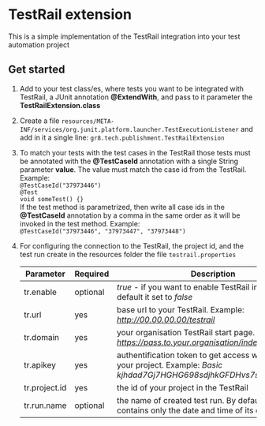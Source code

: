 # TestRail extension
This is a simple implementation of the TestRail integration into your test automation project
## Get started
1. Add to your test class/es, where tests you want to be integrated with TestRail, a JUnit annotation **@ExtendWith**, and pass to it parameter the **TestRailExtension.class**
2. Create a file `resources/META-INF/services/org.junit.platform.launcher.TestExecutionListener` and add in it a single line: `gr8.tech.publishment.TestRailExtension`
3. To match your tests with the test cases in the TestRail those tests must be annotated with the **@TestCaseId** annotation with a single String parameter **value**. The value must match the case id from the TestRail. Example:\
   `@TestCaseId("37973446")`\
   `@Test`\
   `void someTest() {}`\
   If the test method is parametrized, then write all case ids in the **@TestCaseId** annotation by a comma in the same order as it will be invoked in the test method. Example:\
   `@TestCaseId("37973446", "37973447", "37973448")`
4. For configuring the connection to the TestRail, the project id, and the test run create in the resources folder the file `testrail.properties`

   | Parameter | Required | Description                                                                                                                 |
   |-----------| --- |-----------------------------------------------------------------------------------------------------------------------------|
   | tr.enable |optional| *true* - if you want to enable TestRail integration. By default it set to *false*                                           |
   | tr.url    |yes| base url to your TestRail. Example: *http://00.00.00.00/testrail*                                                           |                                                        |
   | tr.domain |yes| your organisation TestRail start page. Example: *https://pass.to.your.organisation/index.php?*                              |
   |tr.apikey|yes| authentification token to get access with API for your project. Example: *Basic kjhdad7Gj7HGHG698sdjhkGFDHvs7sdkhgj6hfhhY/* |
   |tr.project.id|yes| the id of your project in the TestRail                                                                                      |
   |tr.run.name|optional| the name of created test run. By default its name contains only the date and time of its creation                           |